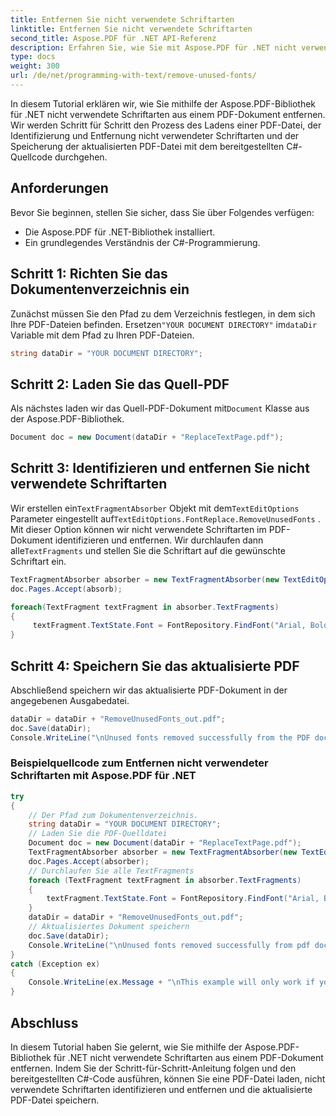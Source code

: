 ```yaml
---
title: Entfernen Sie nicht verwendete Schriftarten
linktitle: Entfernen Sie nicht verwendete Schriftarten
second_title: Aspose.PDF für .NET API-Referenz
description: Erfahren Sie, wie Sie mit Aspose.PDF für .NET nicht verwendete Schriftarten aus einem PDF-Dokument entfernen.
type: docs
weight: 300
url: /de/net/programming-with-text/remove-unused-fonts/
---
```


In diesem Tutorial erklären wir, wie Sie mithilfe der Aspose.PDF-Bibliothek für .NET nicht verwendete Schriftarten aus einem PDF-Dokument entfernen. Wir werden Schritt für Schritt den Prozess des Ladens einer PDF-Datei, der Identifizierung und Entfernung nicht verwendeter Schriftarten und der Speicherung der aktualisierten PDF-Datei mit dem bereitgestellten C#-Quellcode durchgehen.

## Anforderungen

Bevor Sie beginnen, stellen Sie sicher, dass Sie über Folgendes verfügen:

- Die Aspose.PDF für .NET-Bibliothek installiert.
- Ein grundlegendes Verständnis der C#-Programmierung.

## Schritt 1: Richten Sie das Dokumentenverzeichnis ein

 Zunächst müssen Sie den Pfad zu dem Verzeichnis festlegen, in dem sich Ihre PDF-Dateien befinden. Ersetzen`"YOUR DOCUMENT DIRECTORY"` im`dataDir` Variable mit dem Pfad zu Ihren PDF-Dateien.

```csharp
string dataDir = "YOUR DOCUMENT DIRECTORY";
```

## Schritt 2: Laden Sie das Quell-PDF

 Als nächstes laden wir das Quell-PDF-Dokument mit`Document` Klasse aus der Aspose.PDF-Bibliothek.

```csharp
Document doc = new Document(dataDir + "ReplaceTextPage.pdf");
```

## Schritt 3: Identifizieren und entfernen Sie nicht verwendete Schriftarten

 Wir erstellen ein`TextFragmentAbsorber` Objekt mit dem`TextEditOptions` Parameter eingestellt auf`TextEditOptions.FontReplace.RemoveUnusedFonts` . Mit dieser Option können wir nicht verwendete Schriftarten im PDF-Dokument identifizieren und entfernen. Wir durchlaufen dann alle`TextFragments` und stellen Sie die Schriftart auf die gewünschte Schriftart ein.

```csharp
TextFragmentAbsorber absorber = new TextFragmentAbsorber(new TextEditOptions(TextEditOptions.FontReplace.RemoveUnusedFonts));
doc.Pages.Accept(absorb);

foreach(TextFragment textFragment in absorber.TextFragments)
{
     textFragment.TextState.Font = FontRepository.FindFont("Arial, Bold");
}
```

## Schritt 4: Speichern Sie das aktualisierte PDF

Abschließend speichern wir das aktualisierte PDF-Dokument in der angegebenen Ausgabedatei.

```csharp
dataDir = dataDir + "RemoveUnusedFonts_out.pdf";
doc.Save(dataDir);
Console.WriteLine("\nUnused fonts removed successfully from the PDF document.\nFile saved at " + dataDir);
```

### Beispielquellcode zum Entfernen nicht verwendeter Schriftarten mit Aspose.PDF für .NET 
```csharp
try
{
	// Der Pfad zum Dokumentenverzeichnis.
	string dataDir = "YOUR DOCUMENT DIRECTORY";
	// Laden Sie die PDF-Quelldatei
	Document doc = new Document(dataDir + "ReplaceTextPage.pdf");
	TextFragmentAbsorber absorber = new TextFragmentAbsorber(new TextEditOptions(TextEditOptions.FontReplace.RemoveUnusedFonts));
	doc.Pages.Accept(absorber);
	// Durchlaufen Sie alle TextFragments
	foreach (TextFragment textFragment in absorber.TextFragments)
	{
		textFragment.TextState.Font = FontRepository.FindFont("Arial, Bold");
	}
	dataDir = dataDir + "RemoveUnusedFonts_out.pdf";
	// Aktualisiertes Dokument speichern
	doc.Save(dataDir);
	Console.WriteLine("\nUnused fonts removed successfully from pdf document.\nFile saved at " + dataDir);
}
catch (Exception ex)
{
	Console.WriteLine(ex.Message + "\nThis example will only work if you apply a valid Aspose License. You can purchase full license or get 30 day temporary license from http:// Www.aspose.com/purchase/default.aspx.");
}
```

## Abschluss

In diesem Tutorial haben Sie gelernt, wie Sie mithilfe der Aspose.PDF-Bibliothek für .NET nicht verwendete Schriftarten aus einem PDF-Dokument entfernen. Indem Sie der Schritt-für-Schritt-Anleitung folgen und den bereitgestellten C#-Code ausführen, können Sie eine PDF-Datei laden, nicht verwendete Schriftarten identifizieren und entfernen und die aktualisierte PDF-Datei speichern.